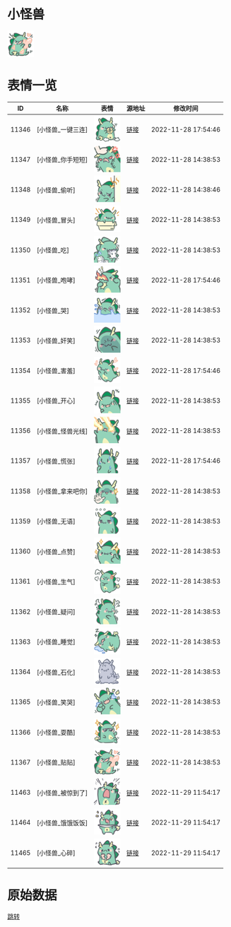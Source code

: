 # 小怪兽

<img src="./cover.png" height="60" alt="cover" />

# 表情一览

|ID|名称|表情|源地址|修改时间|
|----|----|----|----|----|
|11346|[小怪兽_一键三连]|<img src="./pic/011346_%5B小怪兽_一键三连%5D.png" height="60" alt="一键三连"/>|[链接](https://i0.hdslb.com/bfs/emote/7c39b3322a6a18a697dacdcbe2a42c5a638de795.png)|2022-11-28 17:54:46|
|11347|[小怪兽_你手短短]|<img src="./pic/011347_%5B小怪兽_你手短短%5D.png" height="60" alt="你手短短"/>|[链接](https://i0.hdslb.com/bfs/emote/84585ae62599b95570ab6264964dba940eb61e7c.png)|2022-11-28 14:38:53|
|11348|[小怪兽_偷听]|<img src="./pic/011348_%5B小怪兽_偷听%5D.png" height="60" alt="偷听"/>|[链接](https://i0.hdslb.com/bfs/emote/c44b75472fa1a84db7a271b66d8b425ecea240dd.png)|2022-11-28 14:38:46|
|11349|[小怪兽_冒头]|<img src="./pic/011349_%5B小怪兽_冒头%5D.png" height="60" alt="冒头"/>|[链接](https://i0.hdslb.com/bfs/emote/bae15bedcf4886ed709da766562a22904c4bf941.png)|2022-11-28 14:38:53|
|11350|[小怪兽_吃]|<img src="./pic/011350_%5B小怪兽_吃%5D.png" height="60" alt="吃"/>|[链接](https://i0.hdslb.com/bfs/emote/6f3b93ecdf64a6909441e86be46c0e45836e644c.png)|2022-11-28 14:38:53|
|11351|[小怪兽_咆哮]|<img src="./pic/011351_%5B小怪兽_咆哮%5D.png" height="60" alt="咆哮"/>|[链接](https://i0.hdslb.com/bfs/emote/9da17feac2c63d0d8db6a21d306a47dd2874a2b7.png)|2022-11-28 17:54:46|
|11352|[小怪兽_哭]|<img src="./pic/011352_%5B小怪兽_哭%5D.png" height="60" alt="哭"/>|[链接](https://i0.hdslb.com/bfs/emote/c29096f60ca213704d6dff2b371539911de16919.png)|2022-11-28 14:38:53|
|11353|[小怪兽_奸笑]|<img src="./pic/011353_%5B小怪兽_奸笑%5D.png" height="60" alt="奸笑"/>|[链接](https://i0.hdslb.com/bfs/emote/be6f86b1303aa76b054da481c977d96f08f476d7.png)|2022-11-28 14:38:53|
|11354|[小怪兽_害羞]|<img src="./pic/011354_%5B小怪兽_害羞%5D.png" height="60" alt="害羞"/>|[链接](https://i0.hdslb.com/bfs/emote/87685372de6db0bd18838a42928b9934c4ebddff.png)|2022-11-28 17:54:46|
|11355|[小怪兽_开心]|<img src="./pic/011355_%5B小怪兽_开心%5D.png" height="60" alt="开心"/>|[链接](https://i0.hdslb.com/bfs/emote/ac71e86aa22829154086840b45c9336e9ca18f77.png)|2022-11-28 14:38:53|
|11356|[小怪兽_怪兽光线]|<img src="./pic/011356_%5B小怪兽_怪兽光线%5D.png" height="60" alt="怪兽光线"/>|[链接](https://i0.hdslb.com/bfs/emote/95a8d24c5c7e844843ca4094da15011a6d7c3910.png)|2022-11-28 14:38:53|
|11357|[小怪兽_慌张]|<img src="./pic/011357_%5B小怪兽_慌张%5D.png" height="60" alt="慌张"/>|[链接](https://i0.hdslb.com/bfs/emote/f12fe3fc065f0d79d1ba14897d548b55e61f394f.png)|2022-11-28 17:54:46|
|11358|[小怪兽_拿来吧你]|<img src="./pic/011358_%5B小怪兽_拿来吧你%5D.png" height="60" alt="拿来吧你"/>|[链接](https://i0.hdslb.com/bfs/emote/66c6215fb7ff1fcb8b4b17d8d4bddfa3e8eb2b79.png)|2022-11-28 14:38:53|
|11359|[小怪兽_无语]|<img src="./pic/011359_%5B小怪兽_无语%5D.png" height="60" alt="无语"/>|[链接](https://i0.hdslb.com/bfs/emote/48af33dbc17e1472bbbc5ab95ea9e81f49596e3f.png)|2022-11-28 14:38:53|
|11360|[小怪兽_点赞]|<img src="./pic/011360_%5B小怪兽_点赞%5D.png" height="60" alt="点赞"/>|[链接](https://i0.hdslb.com/bfs/emote/b9ec047b2b7cf2aec3e8f8d0301184c28ad5b956.png)|2022-11-28 14:38:53|
|11361|[小怪兽_生气]|<img src="./pic/011361_%5B小怪兽_生气%5D.png" height="60" alt="生气"/>|[链接](https://i0.hdslb.com/bfs/emote/00cd438a6e44bfe199a9fc769d322d4b72936621.png)|2022-11-28 14:38:53|
|11362|[小怪兽_疑问]|<img src="./pic/011362_%5B小怪兽_疑问%5D.png" height="60" alt="疑问"/>|[链接](https://i0.hdslb.com/bfs/emote/a60bab610d93486d391460ec3f94a94bce1071ec.png)|2022-11-28 14:38:53|
|11363|[小怪兽_睡觉]|<img src="./pic/011363_%5B小怪兽_睡觉%5D.png" height="60" alt="睡觉"/>|[链接](https://i0.hdslb.com/bfs/emote/db457244c4e999bac77402d17bda829024f877b0.png)|2022-11-28 14:38:53|
|11364|[小怪兽_石化]|<img src="./pic/011364_%5B小怪兽_石化%5D.png" height="60" alt="石化"/>|[链接](https://i0.hdslb.com/bfs/emote/0c1fd5c1e6714448d84f5092c2ac24b8b1c1fd89.png)|2022-11-28 14:38:53|
|11365|[小怪兽_笑哭]|<img src="./pic/011365_%5B小怪兽_笑哭%5D.png" height="60" alt="笑哭"/>|[链接](https://i0.hdslb.com/bfs/emote/0e04798aca96f264ddbbac5d70ea2384c470c8d3.png)|2022-11-28 14:38:53|
|11366|[小怪兽_耍酷]|<img src="./pic/011366_%5B小怪兽_耍酷%5D.png" height="60" alt="耍酷"/>|[链接](https://i0.hdslb.com/bfs/emote/6829ad978a0d0297cbef6d840287252b8017071e.png)|2022-11-28 14:38:53|
|11367|[小怪兽_贴贴]|<img src="./pic/011367_%5B小怪兽_贴贴%5D.png" height="60" alt="贴贴"/>|[链接](https://i0.hdslb.com/bfs/emote/02e53c30d45e30fdc2bf4c24956a4900d86b6479.png)|2022-11-28 14:38:53|
|11463|[小怪兽_被惊到了]|<img src="./pic/011463_%5B小怪兽_被惊到了%5D.png" height="60" alt="被惊到了"/>|[链接](https://i0.hdslb.com/bfs/emote/26af23805c543033397e55a0c71d2b905b1df24f.png)|2022-11-29 11:54:17|
|11464|[小怪兽_饿饿饭饭]|<img src="./pic/011464_%5B小怪兽_饿饿饭饭%5D.png" height="60" alt="饿饿饭饭"/>|[链接](https://i0.hdslb.com/bfs/emote/a5dad40ad3fb23601dec1864719ea7bba0623300.png)|2022-11-29 11:54:17|
|11465|[小怪兽_心碎]|<img src="./pic/011465_%5B小怪兽_心碎%5D.png" height="60" alt="心碎"/>|[链接](https://i0.hdslb.com/bfs/emote/927503e55a751f45dc2b707df39c656a6a5d84ae.png)|2022-11-29 11:54:17|

# 原始数据

[跳转](./raw.json)

